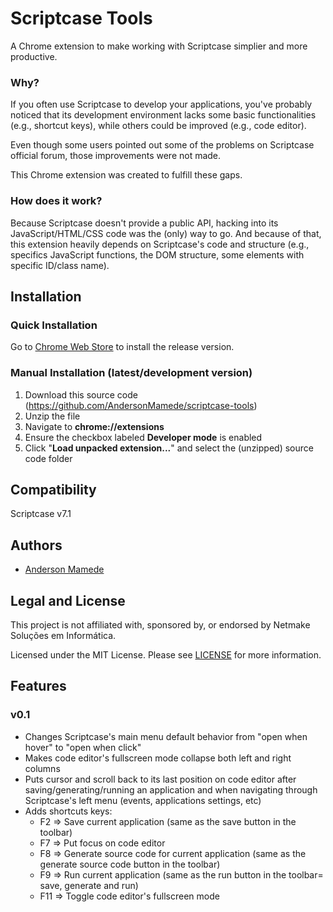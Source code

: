 # Scriptcase Tools
A Chrome extension to make working with Scriptcase simplier and more productive.

### Why?
If you often use Scriptcase to develop your applications, you've probably noticed that its development environment lacks some basic functionalities (e.g., shortcut keys), while others could be improved (e.g., code editor).

Even though some users pointed out some of the problems on Scriptcase official forum, those improvements were not made.

This Chrome extension was created to fulfill these gaps.

### How does it work?
Because Scriptcase doesn't provide a public API, hacking into its JavaScript/HTML/CSS code was the (only) way to go. And because of that, this extension heavily depends on Scriptcase's code and structure (e.g., specifics JavaScript functions, the DOM structure, some elements with specific ID/class name).

## Installation

### Quick Installation
Go to [Chrome Web Store](https://chrome.google.com/webstore) to install the release version.

### Manual Installation (latest/development version)
1. Download this source code (https://github.com/AndersonMamede/scriptcase-tools)
2. Unzip the file
3. Navigate to **chrome://extensions**
4. Ensure the checkbox labeled **Developer mode** is enabled
5. Click "**Load unpacked extension...**" and select the (unzipped) source code folder

## Compatibility
Scriptcase v7.1

## Authors
* [Anderson Mamede](https://github.com/AndersonMamede)

## Legal and License
This project is not affiliated with, sponsored by, or endorsed by Netmake Soluções em Informática.

Licensed under the MIT License. Please see [LICENSE](LICENSE.md) for more information.

## Features

### v0.1
* Changes Scriptcase's main menu default behavior from "open when hover" to "open when click"
* Makes code editor's fullscreen mode collapse both left and right columns
* Puts cursor and scroll back to its last position on code editor after saving/generating/running an application and when navigating through Scriptcase's left menu (events, applications settings, etc)
* Adds shortcuts keys:
	* F2 => Save current application (same as the save button in the toolbar)
	* F7 => Put focus on code editor
	* F8 => Generate source code for current application (same as the generate source code button in the toolbar)
	* F9 => Run current application (same as the run button in the toolbar= save, generate and run)
	* F11 => Toggle code editor's fullscreen mode
